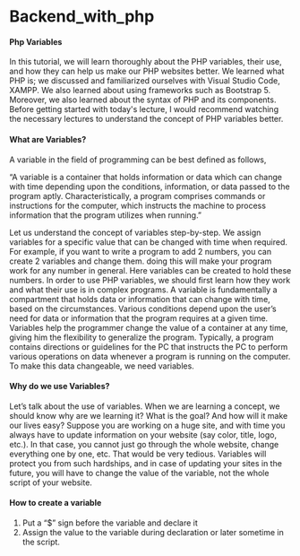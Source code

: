 # Backend_with_php
<h4>Php Variables</h4>
<p>In this tutorial, we will learn thoroughly about the PHP variables, their use, and how they can help us make our PHP websites better. We learned what PHP is; we discussed and familiarized ourselves with Visual Studio Code, XAMPP. We also learned about using frameworks such as Bootstrap 5. Moreover, we also learned about the syntax of PHP and its components. Before getting started with today's lecture, I would recommend watching the necessary lectures to understand the concept of PHP variables better.</p>
<h4>What are Variables?</h4>
<p>
A variable in the field of programming can be best defined as follows,<br>

“A variable is a container that holds information or data which can change with time depending upon the conditions, information, or data passed to the program aptly. Characteristically, a program comprises commands or instructions for the computer, which instructs the machine to process information that the program utilizes when running.”<br>

Let us understand the concept of variables step-by-step. We assign variables for a specific value that can be changed with time when required. For example, if you want to write a program to add 2 numbers, you can create 2 variables and change them. doing this will make your program work for any number in general. Here variables can be created to hold these numbers. In order to use PHP variables, we should first learn how they work and what their use is in complex programs. A variable is fundamentally a compartment that holds data or information that can change with time, based on the circumstances. Various conditions depend upon the user’s need for data or information that the program requires at a given time. Variables help the programmer change the value of a container at any time, giving him the flexibility to generalize the program. Typically, a program contains directions or guidelines for the PC that instructs the PC to perform various operations on data whenever a program is running on the computer. To make this data changeable, we need variables.
</p>
<h4>Why do we use Variables?</h4>
<p>Let’s talk about the use of variables. When we are learning a concept, we should know why are we learning it? What is the goal? And how will it make our lives easy? Suppose you are working on a huge site, and with time you always have to update information on your website (say color, title, logo, etc.). In that case, you cannot just go through the whole website, change everything one by one, etc. That would be very tedious. Variables will protect you from such hardships, and in case of updating your sites in the future, you will have to change the value of the variable, not the whole script of your website.</p>
<h4>How to create a variable</h4>
<ol>
  <li>Put a “$” sign before the variable and declare it</li>
  <li>Assign the value to the variable during declaration or later sometime in the script.</li>
</ol>
